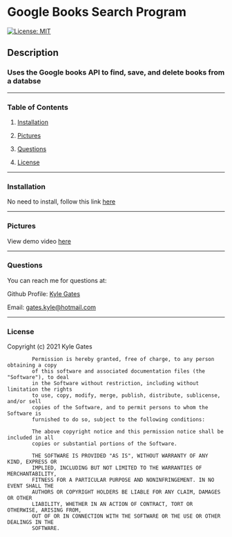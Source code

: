 # Google Books Search Program


[![License: MIT](https://img.shields.io/badge/License-MIT-yellow.svg)](https://opensource.org/licenses/MIT)


## Description


### Uses the Google books API to find, save, and delete books from a databse

____________________________________________

### Table of Contents

1. [Installation](#installation)

2. [Pictures](#pictures)

3. [Questions](#questions)

4. [License](#license)

____________________________________________

### Installation
 
No need to install, follow this link <a href="https://lit-escarpment-65571.herokuapp.com/">here</a> <br>
 
____________________________________________
 
### Pictures
 
View demo video <a href="https://drive.google.com/file/d/1kSDfzRA1I0NvZVL1FZkeuRoGLksluSEr/view?usp=sharing">here</a><br>

____________________________________________
 
### Questions

You can reach me for questions at:
 
Github Profile: <a href="https://github.com/gateskyle">Kyle Gates</a>

Email: gates.kyle@hotmail.com
____________________________________________
 
### License
 
Copyright (c) 2021 Kyle Gates
        
            Permission is hereby granted, free of charge, to any person obtaining a copy
            of this software and associated documentation files (the "Software"), to deal
            in the Software without restriction, including without limitation the rights
            to use, copy, modify, merge, publish, distribute, sublicense, and/or sell
            copies of the Software, and to permit persons to whom the Software is
            furnished to do so, subject to the following conditions:
        
            The above copyright notice and this permission notice shall be included in all
            copies or substantial portions of the Software.
        
            THE SOFTWARE IS PROVIDED "AS IS", WITHOUT WARRANTY OF ANY KIND, EXPRESS OR
            IMPLIED, INCLUDING BUT NOT LIMITED TO THE WARRANTIES OF MERCHANTABILITY,
            FITNESS FOR A PARTICULAR PURPOSE AND NONINFRINGEMENT. IN NO EVENT SHALL THE
            AUTHORS OR COPYRIGHT HOLDERS BE LIABLE FOR ANY CLAIM, DAMAGES OR OTHER
            LIABILITY, WHETHER IN AN ACTION OF CONTRACT, TORT OR OTHERWISE, ARISING FROM,
            OUT OF OR IN CONNECTION WITH THE SOFTWARE OR THE USE OR OTHER DEALINGS IN THE
            SOFTWARE.